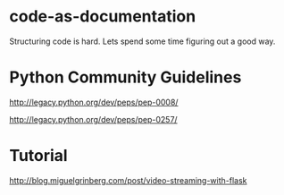 code-as-documentation
=====================

Structuring code is hard. Lets spend some time figuring out a good way.


Python Community Guidelines
=====================
http://legacy.python.org/dev/peps/pep-0008/

http://legacy.python.org/dev/peps/pep-0257/

Tutorial
=====================
http://blog.miguelgrinberg.com/post/video-streaming-with-flask

